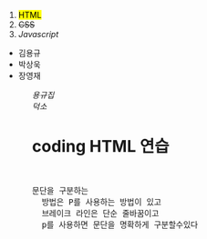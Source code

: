 <title>코딩 공부 </title>


<ol>
  <li><mark>HTML</mark>
  <li><del>CSS</del>
  <li><i>Javascript</i></ol>
<ul><li>김용규<li>박상욱<li>장영재<ul><p><address>용규집<br>덕소</address>
<h1> coding HTML 연습 </h1>
<pre>
  <p>문단을 구분하는
  방법은 P를 사용하는 방법이 있고
  브레이크 라인은 단순 줄바꿈이고
  p를 사용하면 문단을 명확하게 구분할수있다</p>
</pre>
